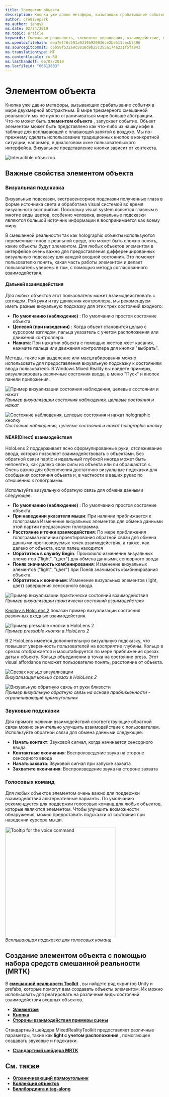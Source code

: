 ```yaml
---
title: Элементом объекта
description: Кнопка уже давно метафоры, вызывающих срабатывание события в мире двухмерной абстрактным. В мире трехмерного смешанной реальности мы не нужно ограничиваться мире больше абстракции.
author: cre8ivepark
ms.author: jennyk
ms.date: 02/24/2019
ms.topic: article
keywords: Смешанная реальность, элементов управления, взаимодействие, пользовательского интерфейса, ux
ms.openlocfilehash: eea7eff6c591a9319b920936ce2be511cecb7496
ms.sourcegitcommit: c6b59f532a9c5818d9b25c355a174a231f5fa943
ms.translationtype: MT
ms.contentlocale: ru-RU
ms.lasthandoff: 06/07/2019
ms.locfileid: "66813803"
---
```

# <a name="interactable-object"></a>Элементом объекта

Кнопка уже давно метафоры, вызывающих срабатывание события в мире двухмерной абстрактным. В мире трехмерного смешанной реальности мы не нужно ограничиваться мире больше абстракции. Что-то может быть **элементом объекта** , запускает событие. Объект элементом может быть представлено как что-либо из чашку кофе в таблице для всплывающей с плавающей запятой в воздухе. Мы по-прежнему сделать использование традиционных кнопок в конкретной ситуации, например, в диалоговом окне пользовательского интерфейса. Визуальное представление кнопки зависит от контекста.

![Interactible объектов](images/640px-interactibleobject-hero-640px.jpg)


## <a name="important-properties-of-the-interactable-object"></a>Важные свойства элементом объекта

### <a name="visual-cue"></a>Визуальная подсказка

Визуальные подсказки, экстрасенсорное подсказки полученных глаза в форме источника света и обработана visual системой во время визуального восприятия. Поскольку visual system является главным в многие виды цветов, особенно человека, визуальные подсказки являются большой источник информации в воспринимается как всему миру.

В смешанной реальности так как holographic объекты используются переменные типов с реальной среде, это может быть сложно понять, какие объекты будут элементом. Для любых объектов элементом в интерфейсе очень важно для предоставления дифференцированных визуальную подсказку для каждой входной состояния. Это поможет пользователю понять, какая часть работы элементом и делает пользователь уверены в том, с помощью метода согласованного взаимодействия.

#### <a name="far-interactions"></a>Дальней взаимодействия

Для любых объектов этот пользователь может взаимодействовать с взглядом, Рэй руки и ray движения контроллера, мы рекомендуем иметь разные визуальную подсказку для этих трех состояний входного:
* **По умолчанию (наблюдение)** : По умолчанию простоя состояние объекта.
* **Целевой (при наведении)** : Когда объект становится целью с курсором взглядом, пальца указатель с учетом расположения или движения контроллера.
* **Нажата**: При нажатии объекта с помощью жестов жест касания, нажмите пальца или движения контроллера для кнопки "выбрать".

Методы, такие как выделение или масштабирования можно использовать для предоставления визуальную подсказку к состояниям ввода пользователя. В Windows Mixed Reality вы найдете примеры, визуализировать различные состояния ввода, в меню "Пуск" и кнопок панели приложения. 

![Пример визуализации состояния наблюдения, целевые состояния и нажат](images/640px-interactibleobject-states.png)<br>
*Пример визуализации состояния наблюдения, целевые состояния и нажат*

![Состояние наблюдения, целевые состояния и нажат holographic кнопку](images/MRTK_InteractableState.png)<br>
*Состояние наблюдения, целевые состояния и нажат holographic кнопку*

#### <a name="neardirect-interactions"></a>NEAR(Direct) взаимодействия

HoloLens 2 поддерживает ясно сформулированные руки, отслеживание ввода, которая позволяет взаимодействовать с объектами. Без обратной связи haptic и идеальный глубокой иногда может быть непонятно, как далеко свои силы из объекта или ли обращаются к. Очень важно для обеспечения достаточно визуальные подсказки для сообщения состояния объекта и, в частности в ваших руках по отношению к голограммы.

Используйте визуальную обратную связь для обмена данными следующее:
* **По умолчанию (наблюдение)** : По умолчанию простоя состояние объекта.
* **При наведении указателя мыши**: При наличии приближается к голограмма Изменение визуальных элементов для обмена данными этой партии предназначен голограмма. 
* **Расстояние и точки взаимодействия**: По мере приближения голограмма наличии проектирования обратной связи для обмена данными прогнозируемых точек взаимодействия, а также, как далеко от объекта, если палец находится
* **Обратитесь в службу Begin**: Произошло изменение визуальных элементов ("light", "цвет") для обмена данными, сенсорного ввода
* **Поняв значимость комбинирования**: Изменение визуальных элементов ("light", "цвет") при Поняв значимость комбинирования объекта.
* **Обратитесь к конечным**: Изменение визуальных элементов (light, цвет) завершения сенсорного ввода.

![Пример визуализации практически состояний взаимодействия](images/640px-interactibleobject-states-near.jpg)<br>
*Пример визуализации практически состояний взаимодействия*

[Кнопку в HoloLens 2](https://microsoft.github.io/MixedRealityToolkit-Unity/Documentation/README_Button.html) показан пример визуализации состояния различных входных взаимодействия.

![Пример pressable кнопки в HoloLens 2](images/640px-interactibleobject-pressablebutton-650px2.jpg)<br>
*Пример pressable кнопки в HoloLens 2*

В 2 HoloLens имеется дополнительную визуальную подсказку, что повышает уверенность пользователей на восприятие глубины. Кольцо в срезах отображается и масштабируется по мере приближения срезах даты к объекту. Кольцо объединении в точка на состояние press. Этот visual affordance поможет пользователю понять, расстояние от объекта.

![Срезах кольцо визуализации](images/640px-interactibleobject-pressablebutton-650px3.jpg)<br>
*Визуализация кольцо срезах в HoloLens 2*

![Визуальную обратную связь от руки близости](images/HoloLens2_Proximity.gif)<br>
*Пример визуальную обратную связь на основе приближенности - ограничивающий прямоугольник*


### <a name="audio-cue"></a>Звуковые подсказки
Для прямого наличии взаимодействий соответствующие обратной связи можно значительно улучшить взаимодействие с пользователем. Используйте обратной связи для обмена данными следующее:
* **Начать контакт**: Звуковой сигнал, когда начинается сенсорного ввода
* **Контактные окончания**: Воспроизведение звука на стороне сенсорного ввода
* **Начать захвата**: Звуковой сигнал при запуске захвата
* **Захватите окончания**: Воспроизведение звука на стороне захвата

### <a name="voice-command"></a>Голосовых команд
Для любых объектов элементом очень важно для поддержки взаимодействия альтернативные варианты. По умолчанию рекомендуется для поддержки голосовых команд для любых объектов, которые являются элементом. Чтобы улучшить возможности обнаружения, можно предоставить подсказки от состояния при наведении курсора мыши.

<img src="images/640px-interactibleobject-voicecommand.jpg" alt="Tooltip for the voice command" title="Всплывающая подсказка для голосовых команд" width="350"><br/>*Всплывающая подсказка для голосовых команд*

## <a name="creating-interactable-object-with-mixed-reality-toolkit-mrtk"></a>Создание элементом объекта с помощью набора средств смешанной реальности (MRTK)

В  **[смешанной реальности Toolkit](https://github.com/Microsoft/MixedRealityToolkit-Unity)** , вы найдете ряд скриптов Unity и prefabs, которые помогут вам создавать объекты элементом. Их можно использовать для реагировать на различные виды состояний взаимодействия входных объектов.

* **[Элементом](https://microsoft.github.io/MixedRealityToolkit-Unity/Documentation/README_Interactable.html)**
* **[Кнопка](https://microsoft.github.io/MixedRealityToolkit-Unity/Documentation/README_Button.html)**
* **[Стороны взаимодействия примеры сцены](https://github.com/microsoft/MixedRealityToolkit-Unity/blob/mrtk_release/Documentation/README_HandInteractionExamples.md)**

Стандартный шейдера MixedRealityToolkit предоставляет различные параметры, такие как **light с учетом расположения** , помогающее создавать звуковые и подсказки.
* **[Стандартный шейдера MRTK](https://github.com/microsoft/MixedRealityToolkit-Unity/blob/mrtk_development/Documentation/README_MRTKStandardShader.md)**


## <a name="see-also"></a>См. также

* **[Ограничивающий прямоугольник](app-bar-and-bounding-box.md)**
* **[Коллекция объектов](object-collection.md)**
* **[Биллбординга и tag-along](billboarding-and-tag-along.md)**
